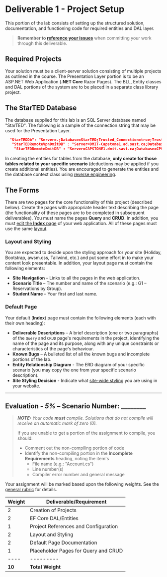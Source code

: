 # Deliverable 1 - Project Setup

This portion of the lab consists of setting up the structured solution, documentation, and functioning code for required entities and DAL layer.

> **Remember to [reference your issues](./Deliverable-1.md)** when committing your work through this deliverable.

## Required Projects

Your solution must be a client-server solution consisting of multiple projects as outlined in the course. The Presentation Layer portion is to be an ASP.NET Web Application (**.NET Core** Razor Pages). The BLL, Entity classes and DAL portions of the system are to be placed in a separate class library project.

## The StarTED Database

The database supplied for this lab is an SQL Server database named "StarTED". The following is a sample of the connection string that may be used for the Presentation Layer.

```json
  "StarTEDDb": "Server=.;Database=StarTED;Trusted_Connection=true;TrustServerCertificate=True;MultipleActiveResultSets=true;",
   "StarTEDRemoteVpnDmitDB" : "Server=DMIT-Capstone1.ad.sast.ca;Database=CPSC1517_1221_yourSection_yourNaitUserName;User Id=yourNaitUsername;Password=RemotePassword.yourNaitStudentId;TrustServerCertificate=True;MultipleActiveResultSets=true",
    "StarTEDRemoteDmitDB" : "Server=CAPSTONE1.dmit.sast.ca;Database=CPSC1517_1221_yourSection_yourNaitUserName;User Id=yourNaitUsername;Password=RemotePassword.yourNaitStudentId;TrustServerCertificate=True;MultipleActiveResultSets=true",
```

In creating the entities for tables from the database, **only create for those tables related to your specific scenario** (deductions may be applied if you create additional entities). You are encouraged to generate the entities and the database context class using [reverse engineering](https://docs.microsoft.com/ef/core/managing-schemas/scaffolding?tabs=dotnet-core-cli#specifying-tables).

## The Forms

There are two pages for the core functionality of this project (described below). Create the pages with appropriate header text describing the page (the functionality of these pages are to be completed in subsequent deliverables). You must name the pages **Query** and **CRUD**. In addition, you must [edit the **Index** page](#default-page) of your web application. All of these pages must use the same [layout](#layout-and-styling).

### Layout and Styling

You are expected to decide upon the styling approach for your site (Holiday, Bootstrap, awsm.css, Tailwind, etc.) and put some effort in to make your content look presentable. In addition, your layout page must contain the following elements:

* **Site Navigation** – Links to all the pages in the web application.
* **Scenario Title** – The number and name of the scenario (e.g.: G1 – Reservations by Group).
* **Student Name** – Your first and last name.

### Default Page

Your default (**Index**) page must contain the following elements (each with their own heading):

- **Deliverable Descriptions** – A brief description (one or two paragraphs) of the `Query` and `CRUD` page's requirements in the project, identifying the name of the page and its purpose, along with any unique constraints or characteristics of the page's behaviour.
- **Known Bugs** – A bulleted list of all the known bugs and incomplete portions of the lab.
- **Entity Relationship Diagram** - The ERD diagram of your specific scenario (you may copy the one from your specific scenario description).
- **Site Styling Decision** - Indicate what [site-wide styling](#layout-and-styling) you are using in your website.

----

## Evaluation - *5%* – Scenario Number: ________

> ***NOTE:** Your code **must** compile. Solutions that do not compile will receive an automatic mark of zero (0).*
>
> If you are unable to get a portion of the assignment to compile, you should:
>
> - Comment out the non-compiling portion of code
> - Identify the non-compiling portion in the **Incomplete Requirements** heading, noting the item's
>   - File name (e.g.: "Account.cs")
>   - Line number(s)
>   - Compiler error number and general message

Your assignment will be marked based upon the following weights. See the [general rubric](./ReadMe.md#generalized-marking-rubric) for details.

| Weight | Deliverable/Requirement |
| ---- | --------- |
| 2 | Creation of Projects |
| 2 | EF Core DAL/Entities |
| 1 | Project References and Configuration |
| 2 | Layout and Styling |
| 2 | Default Page Documentation |
| 1 | Placeholder Pages for Query and CRUD |
| ---- | --------- |
| **10** | **Total Weight** |

<!--

- Project Architecture & Code Quality
  - [ ] Client-Server architecture (multiple projects inside a single solution)
  - [ ] Master Page with functioning site-master based navigation, Scenario Title and student's name
  - [ ] Appropriate Entity CRUD class
  - [ ] Requested annotation for Entity CRUD class (Table, Key, NotMapped, DatabaseGeneration)
  - [ ] Appropriate validation annotation for Entity CRUD class (Required, StringLength)
  - [ ] Appropriate Entity support classes (if required for your scenario)
  - [ ] Requested annotation for Entity support classes (Table, Key, NotMapped, DatabaseGeneration)
  - [ ] DAL class with appropriate code for all the required tables
- Configuration
  - [ ] Proper references have been setup between projects.
  - [ ] web.config file has the correct entry for connection strings
  - [ ] DAL class sets database initializer to null (preventing automatic table creation by EntityFramework).
  - [ ] Your DbContext class references proper connection string.
- Lab Documentation (Web Form)
  - [ ] Requested Lab documentation placed as the home page for the web application (Default.aspx)
  - [ ] List of known bugs & incomplete portions of lab
  - [ ] Entity Relationship Diagram of selected scenario
- CRUD – Single Item CRUD
  - [ ] Blank form with title of selected option in the student's scenario and page banner title.
  - [ ] Content page Title set to CRUD - StarTED
- Query – GridView
  - [ ] Blank form with title of selected option in the student's scenario and page banner title.
  - [ ] Content page Title set to ODS - StarTED
- Site.master
  - [ ] Menu with working links to the Home and CRUD/Query pages
  - [ ] Your name in the menu brand portion of the site navigation

-->
